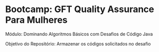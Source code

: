 # Bootcamp: GFT Quality Assurance Para Mulheres

Módulo: Dominando Algoritmos Básicos com Desafios de Código Java

Objetivo do Repositório: Armazenar os códigos solicitados no desafio
